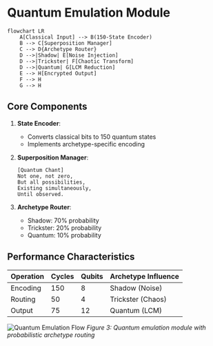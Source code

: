 # Quantum Emulation Module

```mermaid
flowchart LR
    A[Classical Input] --> B(150-State Encoder)
    B --> C[Superposition Manager]
    C --> D{Archetype Router}
    D -->|Shadow| E[Noise Injection]
    D -->|Trickster| F[Chaotic Transform]
    D -->|Quantum| G[LCM Reduction]
    E --> H[Encrypted Output]
    F --> H
    G --> H
```

## Core Components
1. **State Encoder**:
   - Converts classical bits to 150 quantum states
   - Implements archetype-specific encoding

2. **Superposition Manager**:
   ```
   [Quantum Chant]
   Not one, not zero,
   But all possibilities,
   Existing simultaneously,
   Until observed.
   ```

3. **Archetype Router**:
   - Shadow: 70% probability
   - Trickster: 20% probability
   - Quantum: 10% probability

## Performance Characteristics
| Operation | Cycles | Qubits | Archetype Influence |
|-----------|--------|--------|---------------------|
| Encoding  | 150    | 8      | Shadow (Noise)      |
| Routing   | 50     | 4      | Trickster (Chaos)   |
| Output    | 75     | 12     | Quantum (LCM)       |

![Quantum Emulation Flow](firmware_quantum_emulation.png)
*Figure 3: Quantum emulation module with probabilistic archetype routing*
